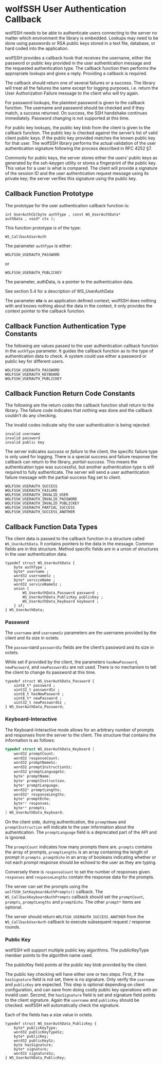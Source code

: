 #  wolfSSH User Authentication Callback

wolfSSH needs to be able to authenticate users connecting to the server no matter which environment the library is embedded. Lookups may need to be done using passwords or RSA public keys stored in a text file, database, or hard coded into the application.

wolfSSH provides a callback hook that receives the username, either the password or public key provided in the user authentication message and the requested authentication type. The callback function then performs the appropriate lookups and gives a reply. Providing a callback is required.

The callback should return one of several failures or a success. The library will treat all the failures the same except for logging purposes, i.e. return the User Authorization Failure message to the client who will try again.

For password lookups, the plaintext password is given to the callback function. The username and password should be checked and if they match, a success returned. On success, the SSH handshake continues immediately. Password changing is not supported at this time.

For public key lookups, the public key blob from the client is given to the callback function. The public key is checked against the server’s list of valid client public keys. If the public key provided matches the known public key for that user. The wolfSSH library performs the actual validation of the user authentication signature following the process described in RFC 4252 §7.

Commonly for public keys, the server stores either the users’ public keys as generated by the ssh-keygen utility or stores a fingerprint of the public key. This value for a user is what is compared. The client will provide a signature of the session ID and the user authentication request message using its private key; the server verifies this signature using the public key.

##  Callback Function Prototype
The prototype for the user authentication callback function is:
```
int UserAuthCb(byte authType , const WS_UserAuthData*
authData , void* ctx );
```
This function prototype is of the type:

```
WS_CallbackUserAuth
```
The parameter `authType` is either:

```
WOLFSSH_USERAUTH_PASSWORD
```
or
```
WOLFSSH_USERAUTH_PUBLICKEY
```
The parameter, authData, is a pointer to the authentication data.

See section 5.4 for a description of WS_UserAuthData

The parameter **ctx** is an application defined context; wolfSSH does nothing with and knows nothing about the data in the context, it only provides the context pointer to the callback function.

##  Callback Function Authentication Type Constants

The following are values passed to the user authentication callback function in the `authType` parameter. It guides the callback function as to the type of authentication data to check. A system could use either a password or public key for different users.

```
WOLFSSH_USERAUTH_PASSWORD
WOLFSSH_USERAUTH_KEYBOARD
WOLFSSH_USERAUTH_PUBLICKEY
```

##  Callback Function Return Code Constants

The following are the return codes the callback function shall return to the library. The failure code indicates that nothing was done and the callback couldn’t do any checking.

The invalid codes indicate why the user authentication is being rejected:

```
invalid username
invalid password
invalid public key
```
The server indicates _success_ or _failure_ to the client, the specific
failure type is only used for logging. There is a special success and failure
response the callback can return to the library, _partial-success_. This means
the authentication type was successful, but another authentication type is
still required to fully authenticate. The server will send a user
authentication failure message with the partial-success flag set to client.

```
WOLFSSH_USERAUTH_SUCCESS
WOLFSSH_USERAUTH_FAILURE
WOLFSSH_USERAUTH_INVALID_USER
WOLFSSH_USERAUTH_INVALID_PASSWORD
WOLFSSH_USERAUTH_INVALID_PUBLICKEY
WOLFSSH_USERAUTH_PARTIAL_SUCCESS
WOLFSSH_USERAUTH_SUCCESS_ANOTHER
```

##  Callback Function Data Types

The client data is passed to the callback function in a structure called `WS_UserAuthData`. It contains pointers to the data in the message. Common fields are in this structure. Method specific fields are in a union of structures in the user authentication data.

```
typedef struct WS_UserAuthData {
    byte authType ;
    byte* username ;
    word32 usernameSz ;
    byte* serviceName ;
    word32 serviceNameSz ;
    union {
        WS_UserAuthData_Password password ;
        WS_UserAuthData_PublicKey publicKey ;
        WS_UserAuthData_Keyboard keyboard ;
    } sf;
} WS_UserAuthData;
```

### Password

The `username` and `usernameSz` parameters are the username provided by the client and its size in octets.

The `password`and `passwordSz` fields are the client’s password and its size in octets.

While set if provided by the client, the parameters `hasNewPassword`, `newPassword`, and `newPasswordSz` are not used. There is no mechanism to tell the client to change its password at this time.

```
typedef struct WS_UserAuthData_Password {
    uint8_t* password ;
    uint32_t passwordSz ;
    uint8_t hasNewPasword ;
    uint8_t* newPassword ;
    uint32_t newPasswordSz ;
} WS_UserAuthData_Password;
```

### Keyboard-Interactive

The Keyboard-Interactive mode allows for an arbitrary number of prompts and
responses from the server to the client. The structure that contains the
information is as follows:

```c
typedef struct WS_UserAuthData_Keyboard {
    word32 promptCount;
    word32 responseCount;
    word32 promptNameSz;
    word32 promptInstructionSz;
    word32 promptLanguageSz;
    byte* promptName;
    byte* promptInstruction;
    byte* promptLanguage;
    word32* promptLengths;
    word32* responseLengths;
    byte* promptEcho;
    byte** responses;
    byte** prompts;
} WS_UserAuthData_Keyboard;
```

On the client side, during authentication, the `promptName` and
`promptInstruction` will indicate to the user information about the
authentication. The `promptLanguage` field is a deprecated part of the API and
is ignored.

The `promptCount` indicates how many prompts there are. `prompts` contains the
array of prompts, `promptLengths` is an array containing the length of prompt
in `prompts`. `promptEcho` in an array of booleans indicating whether or not
each prompt response should be echoed to the user as they are typing.

Conversely there is `responseCount` to set the number of responses given.
`responses` and `responseLengths` contain the response data for the prompts.

The server can set the prompts using the `wolfSSH_SetKeyboardAuthPrompts()`
callback. The `WS_CallbackKeyboardAuthPrompts` callback should set the
`promptCount`, `prompts`, `promptLengths` and `promptEcho`. The other `prompt*`
items are optional.

The server should return `WOLFSSH_USERAUTH_SUCCESS_ANOTHER` from the
`WS_CallbackUserAuth` callback to execute subsequent request / response rounds.

###  Public Key

wolfSSH will support multiple public key algorithms. The publicKeyType member points to the algorithm name used.

The publicKey field points at the public key blob provided by the client.

The public key checking will have either one or two steps. First, if the `hasSignature` field is not set, there is no signature. Only verify the `username` and `publicKey` are expected. This step is optional depending on client configuration, and can save from doing costly public key operations with an invalid user. Second, the `hasSignature` field is set and signature field points to the client signature. Again the `username` and `publicKey` should be checked. wolfSSH will automatically check the signature.

Each of the fields has a size value in octets.

```
typedef struct WS_UserAuthData_PublicKey {
    byte* publicKeyType;
    word32 publicKeyTypeSz;
    byte* publicKey;
    word32 publicKeySz;
    byte hasSignature;
    byte* signature;
    word32 signatureSz;
} WS_UserAuthData_PublicKey;
```
